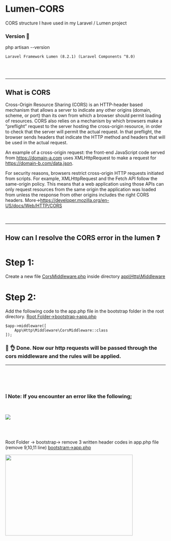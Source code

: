 # Lumen-CORS
CORS structure I have used in my Laravel / Lumen project
<br>
### Version :monocle_face:
php artisan --version
```
Laravel Framework Lumen (8.2.1) (Laravel Components ^8.0)
```
<br><br><hr>

## What is CORS
Cross-Origin Resource Sharing (CORS) is an HTTP-header based mechanism that allows a server to indicate any other origins (domain, scheme, or port) than its own from which a browser should permit loading of resources. CORS also relies on a mechanism by which browsers make a “preflight” request to the server hosting the cross-origin resource, in order to check that the server will permit the actual request. In that preflight, the browser sends headers that indicate the HTTP method and headers that will be used in the actual request.

An example of a cross-origin request: the front-end JavaScript code served from https://domain-a.com uses XMLHttpRequest to make a request for https://domain-b.com/data.json.

For security reasons, browsers restrict cross-origin HTTP requests initiated from scripts. For example, XMLHttpRequest and the Fetch API follow the same-origin policy. This means that a web application using those APIs can only request resources from the same origin the application was loaded from unless the response from other origins includes the right CORS headers.  More->https://developer.mozilla.org/en-US/docs/Web/HTTP/CORS
<br><br><br>
<hr>

## How can I resolve the CORS error in the lumen :question:

# Step 1:
Create a new file <ins>CorsMiddleware.php</ins> inside directory <ins>app\Http\Middleware</ins>

# Step 2:
Add the following code to the app.php file in the bootstrap folder in the root directory.
<ins> Root Folder->bootstrap->app.php </ins>
```
$app->middleware([
    App\Http\Middleware\CorsMiddleware::class
]);
```

### :partying_face: :ok_hand: Done. Now our http requests will be passed through the cors middleware and the rules will be applied. 
<hr>
<br><br><br>

### :grey_exclamation: Note: If you encounter an error like the following;
<br>
<p float="left">
<img src="https://user-images.githubusercontent.com/6796645/107275912-64c6f880-6a63-11eb-9588-0e912f6e7b93.PNG">
</p>
<br><br>

Root Folder -> bootstrap-> remove 3 written header codes in app.php file (remove 9,10,11 line)
<ins>bootstram->app.php</ins>
<p float="left">
<img src="https://user-images.githubusercontent.com/6796645/107276234-c5563580-6a63-11eb-8cba-bc1d5a429f54.jpg" width="400" height="254">
</p>
<br>
